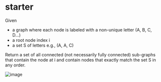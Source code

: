 # starter
Given

- a graph where each node is labeled with a non-unique letter (A, B, C, D...)
- a root node index i
- a set S of letters e.g., (A, A, C)

Return a set of all connected (not necessarily fully connected) sub-graphs that contain the node at i and contain nodes that exactly match the set S in any order.

![image](https://github.com/JamesBremner/so76972353/assets/2046227/4c6b5a30-cfea-465e-802d-ebc35c6064f5)
